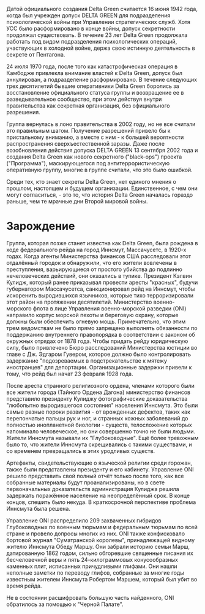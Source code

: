 Датой официального создания Delta Green считается 16 июня 1942 года, когда был учрежден допуск DELTA GREEN для подразделения психологической войны при Управлении стратегических служб. Хотя УСС было расформировано в конце войны, допуск секретности продолжал существовать. В течение 23 лет Delta Green продолжала работать под видом подразделения психологических операций, участвующих в холодной войне, держа свою истинную деятельность в секрете от Пентагона. 

24 июля 1970 года, после того как катастрофическая операция в Камбодже привлекла внимание властей к Delta Green, допуск был аннулирован, а подразделение расформировано. В течение следующих трех десятилетий бывшие оперативники Delta Green боролись за восстановление официального статуса группы и возвращение ее в разведывательное сообщество, при этом действуя внутри правительства как секретная организация, без официального разрешения.

Группа вернулась в лоно правительства в 2002 году, но не все считали это правильным шагом. Получение разрешений привело бы к пристальному вниманию, а вместе с ним - к большей вероятности распространения сверхъестественной заразы. Даже после возобновления действия допуска DELTA GREEN 13 сентября 2002 года и создания Delta Green как нового секретного ("black-ops") проекта ("Программа"), маскирующегося под антитеррористическую оперативную группу, многие в группе считали, что это было ошибкой.

Среди тех, кто знает секреты Delta Green, нет единого мнения о прошлом, настоящем и будущем организации. Единственное, с чем они могут согласиться, - это то, что история Delta Green началась гораздо раньше, чем те мрачные дни Второй мировой войны.

# Зарождение

Группа, которая позже станет известна как Delta Green, была рождена в ходе федерального рейда на город Иннсмут, Массачусетс, в 1920-х годах. Когда агенты Министерства финансов США расследовали этот отдалённый городок и обнаружили, что его жители вовлечены в преступления, варьирующиеся от простого убийства до подлинно нечеловеческих действий, они оказались в тупике. Президент Кэлвин Кулидж, который ранее приказывал провести аресты "красных", будучи губернатором Массачусетса, санкционировал рейд на Иннсмут, чтобы искоренить выродившихся язычников, которые тихо терроризировали этот район на протяжении десятилетий. Министерство военно-морского флота в лице Управления военно-морской разведки (ONI) направило корпус морской пехоты и береговую охрану, которые должны были обеспечить огневую мощь. Примечательно, что этим трем ведомствам не было прямо запрещено выполнять обязанности по поддержанию внутреннего правопорядка в соответствии с законом об окружных отрядах от 1878 года. Чтобы придать рейду юридическую силу, было привлечено Бюро расследований Министерства юстиции во главе с Дж. Эдгаром Гувером, которое должно было контролировать задержание "подозреваемых в подстрекательстве к мятежу иностранцев" для депортации. Организационные задержки привели к тому, что рейд был начат 23 февраля 1928 года.

После ареста странного религиозного ордена, членами которого были все жители города (Тайного Ордена Дагона) министерство финансов представило президенту Кулиджу фотографические доказательства "любопытно выродившегося состояния" населения Иннсмута. Это были самые разные пороки развития - от врожденных дефектов, таких как перепончатые пальцы рук и ног, и странных кожных заболеваний до полностью инопланетной биологии - существ, телосложение которых напоминало человеческое, но они совершенно точно не были людьми. Жители Иннсмута называли их "Глубоководные". Ещё более тревожным было то, что жители Иннсмута скрещивались с такими существами, и со временем превращались в этих уродливых существ.

Артефакты, свидетельствующие о языческой религии среди горожан, также были представлены президенту и его кабинету. Управление ONI решило представить свой полный отчёт только после того, как все собранные материалы будут проанализированы, но в свете первоначальных доказательств администрация Кулиджа решила задержать поражённое население на неопределённый срок. В конце концов, спешить было некуда. В краткосрочной перспективе проблема Иннсмута была решена.

Управление ONI распределило 209 захваченных гибридов Глубоководных по военным тюрьмам и федеральным тюрьмам по всей стране и провело допросы многих из них. ONI также конфисковало бортовой журнал "Суматранской королевы", принадлежащей видному жителю Иннсмута Обеду Маршу. Они забрали историю семьи Марш, датированную 1862 годом, сильно обгоревшие священные писания их бесчеловечной веры и пять 24-килограммовых конусообразных каменных плит, исписанных причудливыми глифами. Они нашли неполные заметки по переводу глифов, собранные за многие годы известным жителем Иннсмута Робертом Маршем, который был убит во время рейда.

Не в состоянии расшифровать большую часть найденного, ONI обратилось за помощью к "Черной Палате".